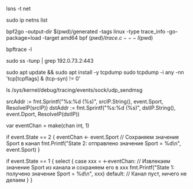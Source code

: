 lsns -t net


sudo ip netns list


bpf2go -output-dir $(pwd)/generated -tags linux -type trace_info -go-package=load -target amd64 bpf $(pwd)/trace.c -- -I$(pwd)

bpftrace -l

sudo ss -tunp | grep 192.0.73.2:443


sudo apt update && sudo apt install -y tcpdump
sudo tcpdump -i any -nn 'tcp[tcpflags] & (tcp-syn) != 0'

ls /sys/kernel/debug/tracing/events/sock/udp_sendmsg


srcAddr := fmt.Sprintf("%s:%d (%s)", srcIP.String(), event.Sport, ResolveIP(srcIP))
dstAddr := fmt.Sprintf("%s:%d (%s)", dstIP.String(), event.Dport, ResolveIP(dstIP))


var eventChan = make(chan int, 1)


if event.State == 2 {
    eventChan <- event.Sport // Сохраняем значение Sport в канал
    fmt.Printf("State 2: отправлено значение Sport = %d\n", event.Sport)
}

if event.State == 1 {
    select {
    case xxx = <-eventChan: // Извлекаем значение Sport из канала и сохраняем его в xxx
        fmt.Printf("State 1: получено значение Sport = %d\n", xxx)
    default:
        // Канал пуст, ничего не делаем
    }
}



















